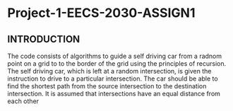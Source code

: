 # Project-1-EECS-2030-ASSIGN1
INTRODUCTION
------------

The code consists of algorithms to guide a self driving car from a radnom point on a grid to to the border of the grid using the principles of recursion.
The self driving car, which is left at a random intersection, is given the instruction to drive to a particular intersection. The car should be able to find the shortest path from the source intersection to the destination intersection. 
It is assumed that intersections have an equal distance from each other
